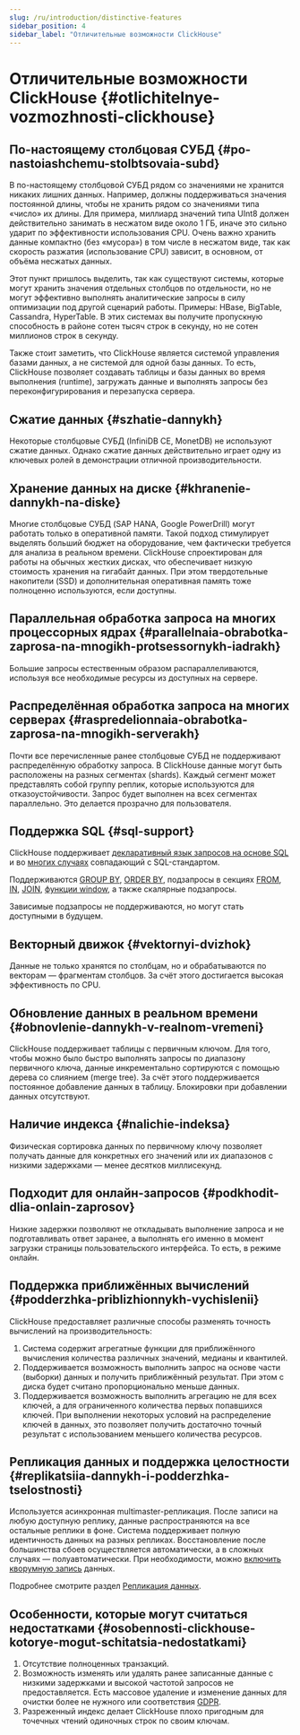 ```yaml
---
slug: /ru/introduction/distinctive-features
sidebar_position: 4
sidebar_label: "Отличительные возможности ClickHouse"
---
```


# Отличительные возможности ClickHouse {#otlichitelnye-vozmozhnosti-clickhouse}

## По-настоящему столбцовая СУБД {#po-nastoiashchemu-stolbtsovaia-subd}

В по-настоящему столбцовой СУБД рядом со значениями не хранится никаких лишних данных. Например, должны поддерживаться значения постоянной длины, чтобы не хранить рядом со значениями типа «число» их длины. Для примера, миллиард значений типа UInt8 должен действительно занимать в несжатом виде около 1 ГБ, иначе это сильно ударит по эффективности использования CPU. Очень важно хранить данные компактно (без «мусора») в том числе в несжатом виде, так как скорость разжатия (использование CPU) зависит, в основном, от объёма несжатых данных.

Этот пункт пришлось выделить, так как существуют системы, которые могут хранить значения отдельных столбцов по отдельности, но не могут эффективно выполнять аналитические запросы в силу оптимизации под другой сценарий работы. Примеры: HBase, BigTable, Cassandra, HyperTable. В этих системах вы получите пропускную способность в районе сотен тысяч строк в секунду, но не сотен миллионов строк в секунду.

Также стоит заметить, что ClickHouse является системой управления базами данных, а не системой для одной базы данных. То есть, ClickHouse позволяет создавать таблицы и базы данных во время выполнения (runtime), загружать данные и выполнять запросы без переконфигурирования и перезапуска сервера.

## Сжатие данных {#szhatie-dannykh}

Некоторые столбцовые СУБД (InfiniDB CE, MonetDB) не используют сжатие данных. Однако сжатие данных действительно играет одну из ключевых ролей в демонстрации отличной производительности.

## Хранение данных на диске {#khranenie-dannykh-na-diske}

Многие столбцовые СУБД (SAP HANA, Google PowerDrill) могут работать только в оперативной памяти. Такой подход стимулирует выделять больший бюджет на оборудование, чем фактически требуется для анализа в реальном времени. ClickHouse спроектирован для работы на обычных жестких дисках, что обеспечивает низкую стоимость хранения на гигабайт данных. При этом твердотельные накопители (SSD) и дополнительная оперативная память тоже полноценно используются, если доступны.

## Параллельная обработка запроса на многих процессорных ядрах {#parallelnaia-obrabotka-zaprosa-na-mnogikh-protsessornykh-iadrakh}

Большие запросы естественным образом распараллеливаются, используя все необходимые ресурсы из доступных на сервере.

## Распределённая обработка запроса на многих серверах {#raspredelionnaia-obrabotka-zaprosa-na-mnogikh-serverakh}

Почти все перечисленные ранее столбцовые СУБД не поддерживают распределённую обработку запроса.
В ClickHouse данные могут быть расположены на разных сегментах (shards). Каждый сегмент может представлять собой группу реплик, которые используются для отказоустойчивости. Запрос будет выполнен на всех сегментах параллельно. Это делается прозрачно для пользователя.

## Поддержка SQL {#sql-support}

ClickHouse поддерживает [декларативный язык запросов на основе SQL](../sql-reference/index.md) и во [многих случаях](../sql-reference/ansi.mdx) совпадающий с SQL-стандартом.

Поддерживаются [GROUP BY](../sql-reference/statements/select/group-by.md), [ORDER BY](../sql-reference/statements/select/order-by.md), подзапросы в секциях [FROM](../sql-reference/statements/select/from.md), [IN](../sql-reference/operators/in.md), [JOIN](../sql-reference/statements/select/join.md), [функции window](../sql-reference/window-functions/index.mdx), а также скалярные подзапросы.

Зависимые подзапросы не поддерживаются, но могут стать доступными в будущем.

## Векторный движок {#vektornyi-dvizhok}

Данные не только хранятся по столбцам, но и обрабатываются по векторам — фрагментам столбцов. За счёт этого достигается высокая эффективность по CPU.

## Обновление данных в реальном времени {#obnovlenie-dannykh-v-realnom-vremeni}

ClickHouse поддерживает таблицы с первичным ключом. Для того, чтобы можно было быстро выполнять запросы по диапазону первичного ключа, данные инкрементально сортируются с помощью дерева со слиянием (merge tree). За счёт этого поддерживается постоянное добавление данных в таблицу. Блокировки при добавлении данных отсутствуют.

## Наличие индекса {#nalichie-indeksa}

Физическая сортировка данных по первичному ключу позволяет получать данные для конкретных его значений или их диапазонов с низкими задержками — менее десятков миллисекунд.

## Подходит для онлайн-запросов {#podkhodit-dlia-onlain-zaprosov}

Низкие задержки позволяют не откладывать выполнение запроса и не подготавливать ответ заранее, а выполнять его именно в момент загрузки страницы пользовательского интерфейса. То есть, в режиме онлайн.

## Поддержка приближённых вычислений {#podderzhka-priblizhionnykh-vychislenii}

ClickHouse предоставляет различные способы разменять точность вычислений на производительность:

1.  Система содержит агрегатные функции для приближённого вычисления количества различных значений, медианы и квантилей.
2.  Поддерживается возможность выполнить запрос на основе части (выборки) данных и получить приближённый результат. При этом с диска будет считано пропорционально меньше данных.
3.  Поддерживается возможность выполнить агрегацию не для всех ключей, а для ограниченного количества первых попавшихся ключей. При выполнении некоторых условий на распределение ключей в данных, это позволяет получить достаточно точный результат с использованием меньшего количества ресурсов.

## Репликация данных и поддержка целостности {#replikatsiia-dannykh-i-podderzhka-tselostnosti}

Используется асинхронная multimaster-репликация. После записи на любую доступную реплику, данные распространяются на все остальные реплики в фоне. Система поддерживает полную идентичность данных на разных репликах. Восстановление после большинства сбоев осуществляется автоматически, а в сложных случаях — полуавтоматически. При необходимости, можно [включить кворумную запись](../operations/settings/settings.md) данных.

Подробнее смотрите раздел [Репликация данных](../engines/table-engines/mergetree-family/replication.md).

## Особенности, которые могут считаться недостатками {#osobennosti-clickhouse-kotorye-mogut-schitatsia-nedostatkami}

1.  Отсутствие полноценных транзакций.
2.  Возможность изменять или удалять ранее записанные данные с низкими задержками и высокой частотой запросов не предоставляется. Есть массовое удаление и изменение данных для очистки более не нужного или соответствия [GDPR](https://gdpr-info.eu).
3.  Разреженный индекс делает ClickHouse плохо пригодным для точечных чтений одиночных строк по своим
    ключам.
